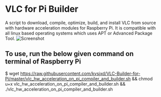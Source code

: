 # VLC for Pi Builder
A script to download, compile, optimize, build, and install VLC from source with hardware acceleration modules for Raspberry Pi. It is compatible with all linux based operating systems which uses APT or Advanced Package Tool.
![Screenshot](https://raw.githubusercontent.com/kvsjxd/VLC-Builder-for-Pi/gh-pages/images/Screenshot.png)

## To use, run the below given command on terminal of Raspberry Pi

$ wget https://raw.githubusercontent.com/kvsjxd/VLC-Builder-for-Pi/master/vlc_hw_acceleration_on_pi_compiler_and_builder.sh && chmod u+x vlc_hw_acceleration_on_pi_compiler_and_builder.sh && ./vlc_hw_acceleration_on_pi_compiler_and_builder.sh
